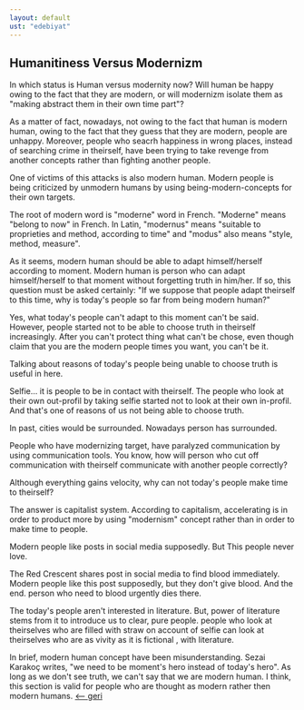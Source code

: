 ```yaml
---
layout: default
ust: "edebiyat"
---
```


## Humanitiness Versus Modernizm
  
In which status is Human versus modernity now? Will human be happy owing to the fact that they are modern, or will modernizm isolate them as "making abstract them in their own time part"?
 
As a matter of fact, nowadays, not owing to the fact that human is modern human, owing to the fact that they guess that they are modern, people are unhappy. Moreover, people who seacrh happiness in wrong places, instead of searching crime in theirself, have been trying to take revenge from another concepts rather than fighting another people.

One of victims of this attacks is also modern human.  Modern people is being criticized by unmodern humans by using being-modern-concepts for their own targets.

The root of modern word is "moderne" word in French. "Moderne" means "belong to now" in French. In Latin, "modernus" means "suitable to proprieties and method, according to time" and "modus" also means "style, method, measure".

As it seems, modern human should be able to adapt himself/herself according to moment. Modern human is person who can adapt himself/herself to that moment without forgetting truth in him/her. If so, this question must be asked certainly: "If we suppose that people adapt theirself to this time, why is today's people so far from being modern human?" 

Yes, what today's people can't adapt to this moment can't be  said. However, people started not to be able to choose truth in theirself increasingly. After you can't protect thing what can't be chose, even though claim that you are the modern people times you want, you can't be it. 

Talking about reasons of today's people being unable to choose truth is useful in here.

Selfie... it is people to be in contact with theirself. The people who look at their own out-profil by taking selfie started not to look at their own in-profil. And that's one of reasons of us not being able to choose truth. 

In past, cities would be surrounded. Nowadays person has surrounded.

People who have modernizing target, have paralyzed communication by using communication tools. You know, how will person who cut off communication with theirself communicate with another people correctly?

Although everything gains velocity, why can not today's people make time to theirself? 

The answer is capitalist system. According to capitalism, accelerating is in order to product more by using "modernism" concept rather than in order to make time to people.

Modern people like posts in social media supposedly. But This people never love.

The Red Crescent shares post in social media to find blood immediately. Modern people like this post supposedly, but they don't give blood. And the end. person who need to blood urgently dies there.

The today's people aren't interested in literature. But, power of literature stems from it to introduce us to clear, pure people. people who look at theirselves who are filled with straw on account of selfie can look at  theirselves who are as vivity as it is fictional , with literature.

In brief, modern human concept have been misunderstanding. Sezai Karakoç writes, "we need to be moment's hero instead of today's hero". As long as we don't see truth, we can't say that we are modern human. I think, this section is valid for people who are thought as modern rather then modern humans. 
[<-- geri](../)
